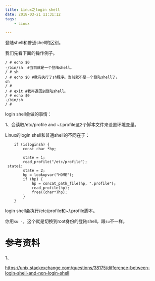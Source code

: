 ```yaml
---
title: Linux之login shell
date: 2018-03-21 11:31:12
tags:
	- Linux

---
```




登陆shell和普通shell的区别。

我们先看下面的操作例子。

```
/ # echo $0
-/bin/sh  #当前就是一个登陆shell。
/ # sh
/ # echo $0 #我有执行了sh程序。当前就不是一个登陆shell了。
sh
/ # 
/ # exit #我再退回到登陆shell。
/ # echo $0
-/bin/sh
/ # 
```

login shell会做的事情：

1、会读取/etc/profile and ~/.profile这2个脚本文件来设置环境变量。

Linux的login shell和普通shell的不同在于：

```
	if (isloginsh) {
		const char *hp;

		state = 1;
		read_profile("/etc/profile");
 state1:
		state = 2;
		hp = lookupvar("HOME");
		if (hp) {
			hp = concat_path_file(hp, ".profile");
			read_profile(hp);
			free((char*)hp);
		}
	}
```

login shell会执行/etc/profile和~/.profile脚本。





你用`su -`，这个就是切换到root身份的登陆shell。跟`su`不一样。



# 参考资料

1、

https://unix.stackexchange.com/questions/38175/difference-between-login-shell-and-non-login-shell



